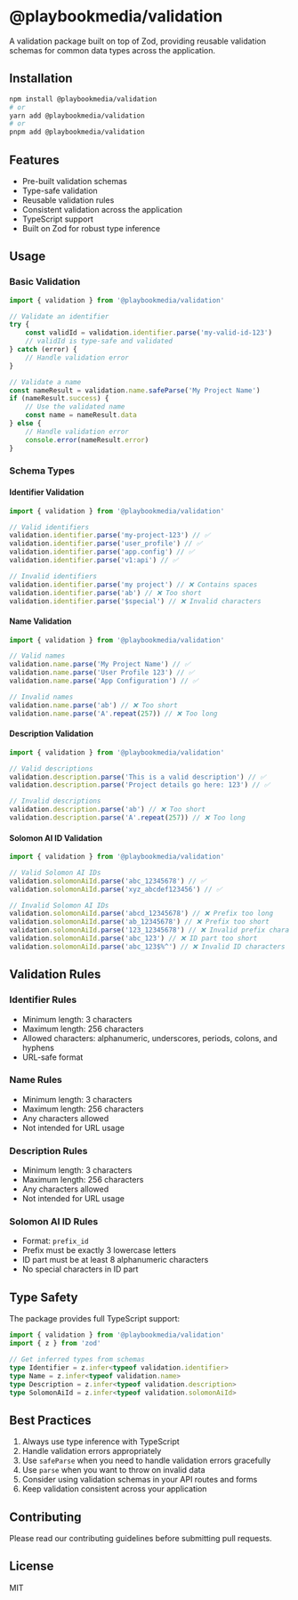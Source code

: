 # @playbookmedia/validation

A validation package built on top of Zod, providing reusable validation schemas for common data types across the application.

## Installation

```bash
npm install @playbookmedia/validation
# or
yarn add @playbookmedia/validation
# or
pnpm add @playbookmedia/validation
```

## Features

- Pre-built validation schemas
- Type-safe validation
- Reusable validation rules
- Consistent validation across the application
- TypeScript support
- Built on Zod for robust type inference

## Usage

### Basic Validation

```typescript
import { validation } from '@playbookmedia/validation'

// Validate an identifier
try {
    const validId = validation.identifier.parse('my-valid-id-123')
    // validId is type-safe and validated
} catch (error) {
    // Handle validation error
}

// Validate a name
const nameResult = validation.name.safeParse('My Project Name')
if (nameResult.success) {
    // Use the validated name
    const name = nameResult.data
} else {
    // Handle validation error
    console.error(nameResult.error)
}
```

### Schema Types

#### Identifier Validation

```typescript
import { validation } from '@playbookmedia/validation'

// Valid identifiers
validation.identifier.parse('my-project-123') // ✅
validation.identifier.parse('user_profile') // ✅
validation.identifier.parse('app.config') // ✅
validation.identifier.parse('v1:api') // ✅

// Invalid identifiers
validation.identifier.parse('my project') // ❌ Contains spaces
validation.identifier.parse('ab') // ❌ Too short
validation.identifier.parse('$special') // ❌ Invalid characters
```

#### Name Validation

```typescript
import { validation } from '@playbookmedia/validation'

// Valid names
validation.name.parse('My Project Name') // ✅
validation.name.parse('User Profile 123') // ✅
validation.name.parse('App Configuration') // ✅

// Invalid names
validation.name.parse('ab') // ❌ Too short
validation.name.parse('A'.repeat(257)) // ❌ Too long
```

#### Description Validation

```typescript
import { validation } from '@playbookmedia/validation'

// Valid descriptions
validation.description.parse('This is a valid description') // ✅
validation.description.parse('Project details go here: 123') // ✅

// Invalid descriptions
validation.description.parse('ab') // ❌ Too short
validation.description.parse('A'.repeat(257)) // ❌ Too long
```

#### Solomon AI ID Validation

```typescript
import { validation } from '@playbookmedia/validation'

// Valid Solomon AI IDs
validation.solomonAiId.parse('abc_12345678') // ✅
validation.solomonAiId.parse('xyz_abcdef123456') // ✅

// Invalid Solomon AI IDs
validation.solomonAiId.parse('abcd_12345678') // ❌ Prefix too long
validation.solomonAiId.parse('ab_12345678') // ❌ Prefix too short
validation.solomonAiId.parse('123_12345678') // ❌ Invalid prefix characters
validation.solomonAiId.parse('abc_123') // ❌ ID part too short
validation.solomonAiId.parse('abc_123$%^') // ❌ Invalid ID characters
```

## Validation Rules

### Identifier Rules

- Minimum length: 3 characters
- Maximum length: 256 characters
- Allowed characters: alphanumeric, underscores, periods, colons, and hyphens
- URL-safe format

### Name Rules

- Minimum length: 3 characters
- Maximum length: 256 characters
- Any characters allowed
- Not intended for URL usage

### Description Rules

- Minimum length: 3 characters
- Maximum length: 256 characters
- Any characters allowed
- Not intended for URL usage

### Solomon AI ID Rules

- Format: `prefix_id`
- Prefix must be exactly 3 lowercase letters
- ID part must be at least 8 alphanumeric characters
- No special characters in ID part

## Type Safety

The package provides full TypeScript support:

```typescript
import { validation } from '@playbookmedia/validation'
import { z } from 'zod'

// Get inferred types from schemas
type Identifier = z.infer<typeof validation.identifier>
type Name = z.infer<typeof validation.name>
type Description = z.infer<typeof validation.description>
type SolomonAiId = z.infer<typeof validation.solomonAiId>
```

## Best Practices

1. Always use type inference with TypeScript
2. Handle validation errors appropriately
3. Use `safeParse` when you need to handle validation errors gracefully
4. Use `parse` when you want to throw on invalid data
5. Consider using validation schemas in your API routes and forms
6. Keep validation consistent across your application

## Contributing

Please read our contributing guidelines before submitting pull requests.

## License

MIT
